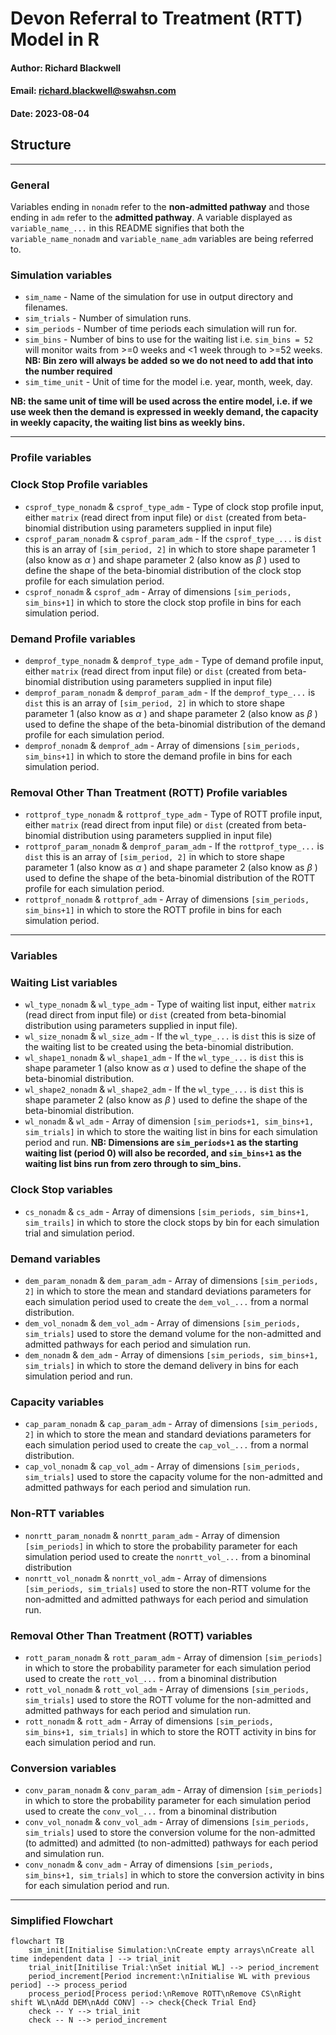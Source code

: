 # Devon Referral to Treatment (RTT) Model in R

#### Author: Richard Blackwell
#### Email: richard.blackwell@swahsn.com
#### Date: 2023-08-04

## Structure

----

### General

Variables ending in `nonadm` refer to the **non-admitted pathway** and those ending in `adm` refer to the **admitted pathway**. A variable displayed as `variable_name_...` in this README signifies that both the `variable_name_nonadm` and `variable_name_adm` variables are being referred to.

### Simulation variables

- `sim_name` - Name of the simulation for use in output directory and filenames.
- `sim_trials` - Number of simulation runs.
- `sim_periods` - Number of time periods each simulation will run for.
- `sim_bins` - Number of bins to use for the waiting list i.e. `sim_bins = 52` will monitor waits from >=0 weeks and <1 week through to >=52 weeks. **NB: Bin zero will always be added so we do not need to add that into the number required**
- `sim_time_unit` - Unit of time for the model i.e. year, month, week, day.

**NB: the same unit of time will be used across the entire model, i.e. if we use week then the demand is expressed in weekly demand, the capacity in weekly capacity, the waiting list bins as weekly bins.**

----

### **Profile variables**

### Clock Stop Profile variables
- `csprof_type_nonadm` & `csprof_type_adm` - Type of clock stop profile input, either `matrix` (read direct from input file) or `dist` (created from beta-binomial distribution using parameters supplied in input file)
- `csprof_param_nonadm` & `csprof_param_adm` - If the `csprof_type_...` is `dist` this is an array of `[sim_period, 2]` in which to store shape parameter 1 (also know as $\alpha$ ) and shape parameter 2 (also know as $\beta$ ) used to define the shape of the beta-binomial distribution of the clock stop profile for each simulation period.
- `csprof_nonadm` & `csprof_adm` - Array of dimensions `[sim_periods, sim_bins+1]` in which to store the clock stop profile in bins for each simulation period.

### Demand Profile variables
- `demprof_type_nonadm` & `demprof_type_adm` - Type of demand profile input, either `matrix` (read direct from input file) or `dist` (created from beta-binomial distribution using parameters supplied in input file)
- `demprof_param_nonadm` & `demprof_param_adm` - If the `demprof_type_...` is `dist` this is an array of `[sim_period, 2]` in which to store shape parameter 1 (also know as $\alpha$ ) and shape parameter 2 (also know as $\beta$ ) used to define the shape of the beta-binomial distribution of the demand profile for each simulation period.
- `demprof_nonadm` & `demprof_adm` - Array of dimensions `[sim_periods, sim_bins+1]` in which to store the demand profile in bins for each simulation period.

### Removal Other Than Treatment (ROTT) Profile variables
- `rottprof_type_nonadm` & `rottprof_type_adm` - Type of ROTT profile input, either `matrix` (read direct from input file) or `dist` (created from beta-binomial distribution using parameters supplied in input file)
- `rottprof_param_nonadm` & `demprof_param_adm` - If the `rottprof_type_...` is `dist` this is an array of `[sim_period, 2]` in which to store shape parameter 1 (also know as $\alpha$ ) and shape parameter 2 (also know as $\beta$ ) used to define the shape of the beta-binomial distribution of the ROTT profile for each simulation period.
- `rottprof_nonadm` & `rottprof_adm` - Array of dimensions `[sim_periods, sim_bins+1]` in which to store the ROTT profile in bins for each simulation period.

----

### **Variables**

### Waiting List variables
- `wl_type_nonadm` & `wl_type_adm` - Type of waiting list input, either `matrix` (read direct from input file) or `dist` (created from beta-binomial distribution using parameters supplied in input file).
- `wl_size_nonadm` & `wl_size_adm` - If the `wl_type_...` is `dist` this is size of the waiting list to be created using the beta-binomial distribution.
- `wl_shape1_nonadm` & `wl_shape1_adm` - If the `wl_type_...` is `dist` this is shape parameter 1 (also know as $\alpha$ ) used to define the shape of the beta-binomial distribution.
- `wl_shape2_nonadm` & `wl_shape2_adm` - If the `wl_type_...` is `dist` this is shape parameter 2 (also know as $\beta$ ) used to define the shape of the beta-binomial distribution.
- `wl_nonadm` & `wl_adm` - Array of dimension `[sim_periods+1, sim_bins+1, sim_trials]` in which to store the waiting list in bins for each simulation period and run. **NB: Dimensions are `sim_periods+1` as the starting waiting list (period 0) will also be recorded, and `sim_bins+1` as the waiting list bins run from zero through to sim_bins.**

### Clock Stop variables
- `cs_nonadm` & `cs_adm` - Array of dimensions `[sim_periods, sim_bins+1, sim_trails]` in which to store the clock stops by bin for each simulation trial and simulation period.

### Demand variables
- `dem_param_nonadm` & `dem_param_adm` - Array of dimensions `[sim_periods, 2]` in which to store the mean and standard deviations parameters for each simulation period used to create the `dem_vol_...` from a normal distribution.
- `dem_vol_nonadm` & `dem_vol_adm` - Array of dimensions `[sim_periods, sim_trials]` used to store the demand volume for the non-admitted and admitted pathways for each period and simulation run.
- `dem_nonadm` & `dem_adm` - Array of dimensions `[sim_periods, sim_bins+1, sim_trials]` in which to store the demand delivery in bins for each simulation period and run.

### Capacity variables
- `cap_param_nonadm` & `cap_param_adm` - Array of dimensions `[sim_periods, 2]` in which to store the mean and standard deviations parameters for each simulation period used to create the `cap_vol_...` from a normal distribution.
- `cap_vol_nonadm` & `cap_vol_adm` - Array of dimensions `[sim_periods, sim_trials]` used to store the capacity volume for the non-admitted and admitted pathways for each period and simulation run.

### Non-RTT variables
- `nonrtt_param_nonadm` & `nonrtt_param_adm` - Array of dimension `[sim_periods]` in which to store the probability parameter for each simulation period used to create the `nonrtt_vol_...` from a binominal distribution
- `nonrtt_vol_nonadm` & `nonrtt_vol_adm` - Array of dimensions `[sim_periods, sim_trials]` used to store the non-RTT volume for the non-admitted and admitted pathways for each period and simulation run.

### Removal Other Than Treatment (ROTT) variables
- `rott_param_nonadm` & `rott_param_adm` - Array of dimension `[sim_periods]` in which to store the probability parameter for each simulation period used to create the `rott_vol_...` from a binominal distribution
- `rott_vol_nonadm` & `rott_vol_adm` - Array of dimensions `[sim_periods, sim_trials]` used to store the ROTT volume for the non-admitted and admitted pathways for each period and simulation run.
- `rott_nonadm` & `rott_adm` - Array of dimensions `[sim_periods, sim_bins+1, sim_trials]` in which to store the ROTT activity in bins for each simulation period and run.

### Conversion variables
- `conv_param_nonadm` & `conv_param_adm` - Array of dimension `[sim_periods]` in which to store the probability parameter for each simulation period used to create the `conv_vol_...` from a binominal distribution
- `conv_vol_nonadm` & `conv_vol_adm` - Array of dimensions `[sim_periods, sim_trials]` used to store the conversion volume for the non-admitted (to admitted) and admitted (to non-admitted) pathways for each period and simulation run.
- `conv_nonadm` & `conv_adm` - Array of dimensions `[sim_periods, sim_bins+1, sim_trials]` in which to store the conversion activity in bins for each simulation period and run.

----

### **Simplified Flowchart**

```mermaid
flowchart TB
    sim_init[Initialise Simulation:\nCreate empty arrays\nCreate all time independent data ] --> trial_init
    trial_init[Initilise Trial:\nSet initial WL] --> period_increment
    period_increment[Period increment:\nInitialise WL with previous period] --> process_period
    process_period[Process period:\nRemove ROTT\nRemove CS\nRight shift WL\nAdd DEM\nAdd CONV] --> check{Check Trial End}
    check -- Y --> trial_init
    check -- N --> period_increment
```
